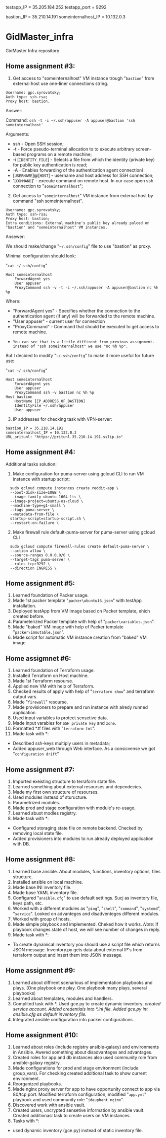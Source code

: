testapp_IP = 35.205.184.252
testapp_port = 9292

bastion_IP = 35.210.14.191
someinternalhost_IP = 10.132.0.3


# GidMaster_infra
GidMaster Infra repository

## Home assignment #3:
1. Get access to "someinternalhost" VM instance trough "`bastion`" from external host use one-liner connections string.
```
Username: gpc.syrovatsky;
Auth type: ssh-rsa;
Proxy host: bastion.
```
Answer:

Command: `ssh -t -i ~/.ssh/appuser -A appuser@bastion 'ssh someinternalhost'`  

Arguments:
* ssh - Open SSH session;
* -t - Force pseudo-terminal allocation to to execute arbitrary screen-based programs on	a remote machine;
* -i [`IDENTITY_FILE`] - Selects a file from which the identity (private key) for public key authentication	is read;
* -A - Enables forwarding	of the authentication agent connectionl
* [`USERNAME`]@[`HOST`] - username and host address for SSH connection;
* '[`COMMAND`]' - execute command on remote host. In our case open ssh connection to "`someinternalhost`";

2. Get access to "`someinternalhost`" VM instance from external host by command "ssh someinternalhost".
```
Username: gpc.syrovatsky;
Auth type: ssh-rsa;
Proxy host: bastion;
Extra conditions: External machine's public key already palced on "bastion" and "someinternalhost" VM instances.
```
Ansewer:

We should make/change "`~/.ssh/config`" file to use "bastion" as proxy.

Minimal configuration should look:

"`cat ~/.ssh/config`"
```
Host someinternalhost
    ForwardAgent yes
    User appuser
    ProxyCommand ssh -v -t -i ~/.ssh/appuser -A appuser@bastion nc %h %p
```
Where:
* "ForwardAgent yes" - Specifies whether the connection to the authentication agent (if any) will be forwarded to the remote machine.
* "User appuser" - current user for connection
* "ProxyCommand" - Command that should be executed to get access to remote machine.
*     You can see that is a little diffirent from previous assignment. instead of "ssh someinternalhost" we use "nc %h %p".

But I decided to modify "`~/.ssh/config`" to make it more useful for future use:

"`cat ~/.ssh/config`"
```
Host someinternalhost
    ForwardAgent yes
    User appuser
    ProxyCommand ssh -v bastion nc %h %p
Host bastion
    HostName [IP_ADDRESS_OF_BASTION]
    IdentityFile ~/.ssh/appuser
    User appuser
```

3. IP addresses for checking task with VPN-server:
```
bastion_IP = 35.210.14.191
someinternalhost_IP = 10.132.0.3    
URL_pritunl: "https://pritunl.35.210.14.191.sslip.io"
```

## Home assignment #4:

Additional tasks solution:

1. Make configuration for puma-server using gcloud CLI to run VM instance with startup script:
```
  sudo gcloud compute instances create reddit-app \
  --boot-disk-size=10GB \
  --image-family ubuntu-1604-lts \
  --image-project=ubuntu-os-cloud \
  --machine-type=g1-small \
  --tags puma-server \
  --metadata-from-file \
  startup-script=startup-script.sh \
  --restart-on-failure \
```  

2.  Make firewall rule default-puma-server for puma-server using gcloud CLI
```
  sudo gcloud compute firewall-rules create default-puma-server \
  --action allow \
  --source-ranges 0.0.0.0/0 \
  --target-tags puma-server \
  --rules tcp:9292 \
  --direction INGRESS \
```
## Home assignment #5:

1. Learned foundation of Packer usage.
2. Made 1st packer template "`packer\ubuntu16.json`" with testApp installation.
3. Deployed testApp from VM image based on Packer template, ehich created before.
4. Parameterized Packer template with help of "`packer\variables.json`".
5. Made "baked" VM image with help of Packer template "`packer\immutable.json`".
6. Made script for automatic VM instance creation from "baked" VM image.

## Home assigmnet #6:

1. Learned foundation of Terraform usage.
2. Installed Terraform on Host machine.
3. Made 1st Terraform resourse.
4. Applied new VM with help of Terraform.
5. Checked results of apply with help of "`terraform show`" and terraform output vars.
6. Made "`firewall`" resourse.
7. Made provisioners to prepare and run instance with alredy runned application.
8. Used input variables to protect sensetive data.
9. Made input varables for `SSH private key` and `zone`.
10. Formatted *.tf files with "`terraform fmt`".
11. Made task with *:
* Described ssh-keys multiply users in metadata;
* Added appuser_web through Web interface. As a consicvense we got "`configuration drift`"

## Home assignment #7:
1. Imported exeisting structure to terraform state file.
2. Learned something about external resourses and dependecies.
3. Made my first own structure of resourses.
4. Used modules instead of sturucture.
5. Parametrized modules.
6. Made prod and stage configuration with module's re-usage.
7. Learned abuot modles registry.
8. Made task with *:
* Configured storaging state file on remote backend. Checked by removing local state file. 
* Added provisioners into modules to run already deployed application with DB.

## Home assignment #8:
1. Learned base ansible. About modules, functions, inventory options, files structure.
2. Installed ansible on local machine.
3. Made base INI inventory file.
4. Made base YAML inventory file.
5. Configured "`ansible.cfg`" to use default settings. Sucj as inventory file, keys path, etc.
6. Worked with a different modules as "`ping`", "`shell`", "`command`", "`systemd`", "`service`". Looked on advanteges and disadventeges different modules.
7. Worked with group of hosts.
8. Made simple playbook and implemented. Cheked how it works. _Note_: If playbook changes state of host, we will see number of changes in reply.
9. Made task with *:
* To create dynamical inventory you should use a script file which returns JSON message. Inventory.py gets data about external IP's from terraform output and insert them into JSON message.

## Home assignment #9:
1. Learned about diffirent scenarious of implementation playbooks and plays. (One playbook one play. One playbook many plays, several playbooks) 
2. Learned about templates, modules and handlers.
3. Complited task with *. Used gce.py to create dynamic inventory. _created service account. Added credentials into *.ini file. Added gce.py int ansible.cfg as defaulr inventory file._
4. Integrated ansible configuration into packer configurations.

## Home assignment #10:
1. Learned about roles (include registry ansible-galaxy) and environments in Ansible. Awered something about disadvantages and advantages.
2. Created roles for app and db instances also used community role from ansible-galaxy registry. 
3. Made configurations for prod and stage environment (include group_vars). For checking created additional task to show current environment.
4. Reorganized playbooks.
5. Made nginx proxy server for app to have opportunity connect to app via 80/tcp port. Modified terraform configuration, modified "`app.yml`" playbook and used community role "`jdauphant.nginx`".
6. Discovered work with ansible vault.
7. Created users, uncrypted sensetive information by ansible vault. Created additionasl task to create users on VM instances.
8. Tasks with *:
* used dynamic inventory (gce.py) instead of static inventory file.